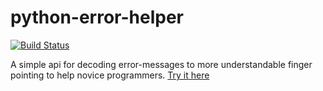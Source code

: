 # python-error-helper
[![Build Status](https://travis-ci.org/Youssefares/python-error-helper.svg?branch=master)](https://travis-ci.org/Youssefares/python-error-helper)

A simple api for decoding error-messages to more understandable finger pointing to help novice programmers.
[Try it here](https://stormy-chamber-12370.herokuapp.com/)

